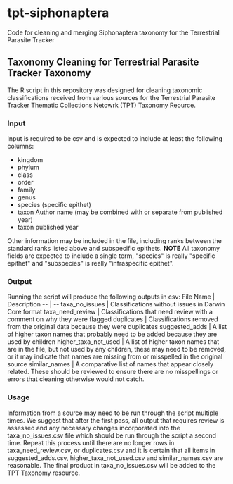 # tpt-siphonaptera
Code for cleaning and merging Siphonaptera taxonomy for the Terrestrial Parasite Tracker

## Taxonomy Cleaning for Terrestrial Parasite Tracker Taxonomy

The R script in this repository was designed for cleaning taxonomic classifications received from various sources for the Terrestrial Parasite Tracker Thematic Collections Netowrk (TPT) Taxonomy Reource.

### Input
Input is required to be csv and is expected to include at least the following columns:
 - kingdom
 - phylum
 - class
 - order
 - family
 - genus
 - species (specific epithet)
 - taxon Author name (may be combined with or separate from published year)
 - taxon published year

Other information may be included in the file, including ranks between the standard ranks listed above and subspecific epithets.
**NOTE** All taxonomy fields are expected to include a single term, "species" is really "specific epithet" and "subspecies" is really "infraspecific epithet".

### Output
Running the script will produce the following outputs in csv:
File Name | Description 
 -- | -- 
taxa_no_issues | Classifications without issues in Darwin Core format 
taxa_need_review | Classifications that need review with a comment on why they were flagged 
duplicates | Classifications removed from the original data because they were duplicates 
suggested_adds | A list of higher taxon names that probably need to be added because they are used by children
higher_taxa_not_used | A list of higher taxon names that are in the file, but not used by any children, these may need to be removed, or it may indicate that names are missing from or misspelled in the original source
similar_names | A comparative list of names that appear closely related. These should be reviewed to ensure there are no misspellings or errors that cleaning otherwise would not catch.

### Usage
Information from a source may need to be run through the script multiple times. We suggest that after the first pass, all output that requires review is assessed and any necessary changes incorporated into the taxa_no_issues.csv file which should be run through the script a second time. Repeat this process until there are no longer rows in taxa_need_review.csv, or duplicates.csv and it is certain that all items in suggested_adds.csv, higher_taxa_not_used.csv and similar_names.csv are reasonable. The final product in taxa_no_issues.csv will be added to the TPT Taxonomy resource.
